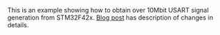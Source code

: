 This is an example showing how to obtain over 10Mbit USART signal generation from STM32F42x. 
[Blog post](https://blog.shirtec.com/2018/11/10-mbit-usart-signal-on-stm32f429.html) has description of changes in details.